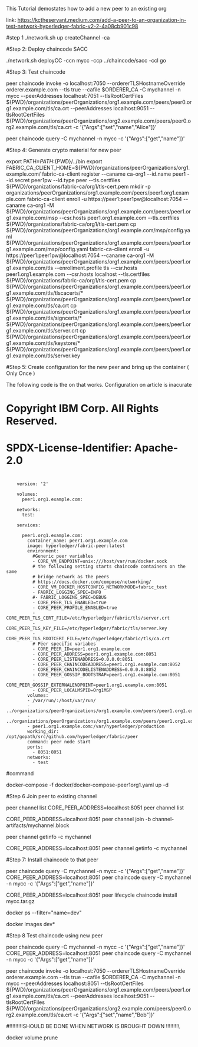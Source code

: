 This Tutorial demostates how to add a new peer to an existing org

link: https://kctheservant.medium.com/add-a-peer-to-an-organization-in-test-network-hyperledger-fabric-v2-2-4a08cb901c98


#step 1
./network.sh up createChannel -ca

#Step 2: Deploy chaincode SACC

./network.sh deployCC -ccn mycc -ccp ../chaincode/sacc -ccl go

#Step 3: Test chaincode

peer chaincode invoke -o localhost:7050 --ordererTLSHostnameOverride orderer.example.com --tls true --cafile $ORDERER_CA -C mychannel -n mycc --peerAddresses localhost:7051 --tlsRootCertFiles ${PWD}/organizations/peerOrganizations/org1.example.com/peers/peer0.org1.example.com/tls/ca.crt --peerAddresses localhost:9051 --tlsRootCertFiles ${PWD}/organizations/peerOrganizations/org2.example.com/peers/peer0.org2.example.com/tls/ca.crt -c '{"Args":["set","name","Alice"]}'

peer chaincode query -C mychannel -n mycc -c '{"Args":["get","name"]}'

#Step 4: Generate crypto material for new peer

export PATH=$PATH:${PWD}/../bin
export FABRIC_CA_CLIENT_HOME=${PWD}/organizations/peerOrganizations/org1.example.com/
fabric-ca-client register --caname ca-org1 --id.name peer1 --id.secret peer1pw --id.type peer --tls.certfiles ${PWD}/organizations/fabric-ca/org1/tls-cert.pem
mkdir -p organizations/peerOrganizations/org1.example.com/peers/peer1.org1.example.com
fabric-ca-client enroll -u https://peer1:peer1pw@localhost:7054 --caname ca-org1 -M ${PWD}/organizations/peerOrganizations/org1.example.com/peers/peer1.org1.example.com/msp --csr.hosts peer1.org1.example.com --tls.certfiles ${PWD}/organizations/fabric-ca/org1/tls-cert.pem
cp ${PWD}/organizations/peerOrganizations/org1.example.com/msp/config.yaml ${PWD}/organizations/peerOrganizations/org1.example.com/peers/peer1.org1.example.com/msp/config.yaml
fabric-ca-client enroll -u https://peer1:peer1pw@localhost:7054 --caname ca-org1 -M ${PWD}/organizations/peerOrganizations/org1.example.com/peers/peer1.org1.example.com/tls --enrollment.profile tls --csr.hosts peer1.org1.example.com --csr.hosts localhost --tls.certfiles ${PWD}/organizations/fabric-ca/org1/tls-cert.pem
cp ${PWD}/organizations/peerOrganizations/org1.example.com/peers/peer1.org1.example.com/tls/tlscacerts/* ${PWD}/organizations/peerOrganizations/org1.example.com/peers/peer1.org1.example.com/tls/ca.crt
cp ${PWD}/organizations/peerOrganizations/org1.example.com/peers/peer1.org1.example.com/tls/signcerts/* ${PWD}/organizations/peerOrganizations/org1.example.com/peers/peer1.org1.example.com/tls/server.crt
cp ${PWD}/organizations/peerOrganizations/org1.example.com/peers/peer1.org1.example.com/tls/keystore/* ${PWD}/organizations/peerOrganizations/org1.example.com/peers/peer1.org1.example.com/tls/server.key

#Step 5: Create configuration for the new peer and bring up the container ( Only Once )

The following code is the on that works. Configuration on article is inacurate

# Copyright IBM Corp. All Rights Reserved.
#
# SPDX-License-Identifier: Apache-2.0
#

		version: '2'

		volumes:
		  peer1.org1.example.com:

		networks:
		  test:

		services:

		  peer1.org1.example.com:
		    container_name: peer1.org1.example.com
		    image: hyperledger/fabric-peer:latest
		    environment:
		      #Generic peer variables
		      - CORE_VM_ENDPOINT=unix:///host/var/run/docker.sock
		      # the following setting starts chaincode containers on the same
		      # bridge network as the peers
		      # https://docs.docker.com/compose/networking/
		      - CORE_VM_DOCKER_HOSTCONFIG_NETWORKMODE=fabric_test
		      - FABRIC_LOGGING_SPEC=INFO
		      #- FABRIC_LOGGING_SPEC=DEBUG
		      - CORE_PEER_TLS_ENABLED=true
		      - CORE_PEER_PROFILE_ENABLED=true
		      - CORE_PEER_TLS_CERT_FILE=/etc/hyperledger/fabric/tls/server.crt
		      - CORE_PEER_TLS_KEY_FILE=/etc/hyperledger/fabric/tls/server.key
		      - CORE_PEER_TLS_ROOTCERT_FILE=/etc/hyperledger/fabric/tls/ca.crt
		      # Peer specific variabes
		      - CORE_PEER_ID=peer1.org1.example.com
		      - CORE_PEER_ADDRESS=peer1.org1.example.com:8051
		      - CORE_PEER_LISTENADDRESS=0.0.0.0:8051
		      - CORE_PEER_CHAINCODEADDRESS=peer1.org1.example.com:8052
		      - CORE_PEER_CHAINCODELISTENADDRESS=0.0.0.0:8052
		      - CORE_PEER_GOSSIP_BOOTSTRAP=peer1.org1.example.com:8051
		      - CORE_PEER_GOSSIP_EXTERNALENDPOINT=peer1.org1.example.com:8051
		      - CORE_PEER_LOCALMSPID=Org1MSP
		    volumes:
			- /var/run/:/host/var/run/
			- ../organizations/peerOrganizations/org1.example.com/peers/peer1.org1.example.com/msp:/etc/hyperledger/fabric/msp
			- ../organizations/peerOrganizations/org1.example.com/peers/peer1.org1.example.com/tls:/etc/hyperledger/fabric/tls
			- peer1.org1.example.com:/var/hyperledger/production
		    working_dir: /opt/gopath/src/github.com/hyperledger/fabric/peer
		    command: peer node start
		    ports:
		      - 8051:8051
		    networks:
		      - test
		      
		      
		  
#command 

docker-compose -f docker/docker-compose-peer1org1.yaml up -d


#Step 6 Join peer to existing channel 

peer channel list
CORE_PEER_ADDRESS=localhost:8051 peer channel list



CORE_PEER_ADDRESS=localhost:8051 peer channel join -b channel-artifacts/mychannel.block


peer channel getinfo -c mychannel

CORE_PEER_ADDRESS=localhost:8051 peer channel getinfo -c mychannel


#Step 7: Install chaincode to that peer

peer chaincode query -C mychannel -n mycc -c '{"Args":["get","name"]}'
CORE_PEER_ADDRESS=localhost:8051 peer chaincode query -C mychannel -n mycc -c '{"Args":["get","name"]}'


CORE_PEER_ADDRESS=localhost:8051 peer lifecycle chaincode install mycc.tar.gz

docker ps --filter="name=dev"

docker images dev*


#Step 8 Test chaincode using new peer

peer chaincode query -C mychannel -n mycc -c '{"Args":["get","name"]}'
CORE_PEER_ADDRESS=localhost:8051 peer chaincode query -C mychannel -n mycc -c '{"Args":["get","name"]}'

peer chaincode invoke -o localhost:7050 --ordererTLSHostnameOverride orderer.example.com --tls true --cafile $ORDERER_CA -C mychannel -n mycc --peerAddresses localhost:8051 --tlsRootCertFiles ${PWD}/organizations/peerOrganizations/org1.example.com/peers/peer1.org1.example.com/tls/ca.crt --peerAddresses localhost:9051 --tlsRootCertFiles ${PWD}/organizations/peerOrganizations/org2.example.com/peers/peer0.org2.example.com/tls/ca.crt -c '{"Args":["set","name","Bob"]}'


#!!!!!!!!!SHOULD BE DONE WHEN NETWORK IS BROUGHT DOWN !!!!!!!!\

docker volume prune







